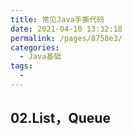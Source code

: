 ```yaml
---
title: 常见Java手撕代码
date: 2021-04-10 13:32:18
permalink: /pages/8758e3/
categories:
  - Java基础
tags:
  - 
---
```

## 02.List，Queue